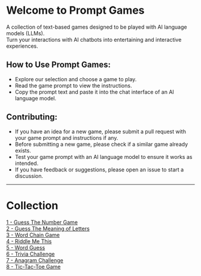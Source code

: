 # Welcome to Prompt Games

A collection of text-based games designed to be played with AI language models (LLMs).  
Turn your interactions with AI chatbots into entertaining and interactive experiences.

## How to Use Prompt Games:

- Explore our selection and choose a game to play.
- Read the game prompt to view the instructions.
- Copy the prompt text and paste it into the chat interface of an AI language model.

## Contributing:

- If you have an idea for a new game, please submit a pull request with your game prompt and instructions if any.
- Before submitting a new game, please check if a similar game already exists.
- Test your game prompt with an AI language model to ensure it works as intended.
- If you have feedback or suggestions, please open an issue to start a discussion.

---

# Collection

[1 - Guess The Number Game](./prompts/1-9/1.md)  
[2 - Guess The Meaning of Letters](./prompts/1-9/2.md)  
[3 - Word Chain Game](./prompts/1-9/3.md)  
[4 - Riddle Me This](./prompts/1-9/4.md)  
[5 - Word Guess](./prompts/1-9/5.md)  
[6 - Trivia Challenge](./prompts/1-9/6.md)  
[7 - Anagram Challenge](./prompts/1-9/7.md)  
[8 - Tic-Tac-Toe Game](./prompts/1-9/8.md)